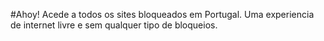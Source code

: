 #Ahoy!
Acede a todos os sites bloqueados em Portugal. Uma experiencia de internet livre e sem qualquer tipo de bloqueios.